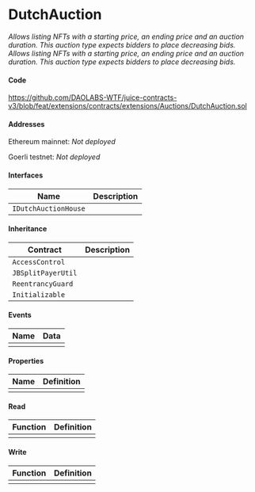 # DutchAuction

*Allows listing NFTs with a starting price, an ending price and an auction duration. This auction type expects bidders to place decreasing bids. Allows listing NFTs with a starting price, an ending price and an auction duration. This auction type expects bidders to place decreasing bids.*

#### Code

https://github.com/DAOLABS-WTF/juice-contracts-v3/blob/feat/extensions/contracts/extensions/Auctions/DutchAuction.sol

#### Addresses

Ethereum mainnet: *Not deployed*

Goerli testnet: *Not deployed*

#### Interfaces

|Name|Description|
|-|-|
|`IDutchAuctionHouse`||

#### Inheritance

|Contract|Description|
|-|-|
|`AccessControl`||
|`JBSplitPayerUtil`||
|`ReentrancyGuard`||
|`Initializable`||

#### Events

|Name|Data|
|-|-|
|||

#### Properties

|Name|Definition|
|-|-|
|||

#### Read

|Function|Definition|
|-|-|
|||

#### Write

|Function|Definition|
|-|-|
|||

